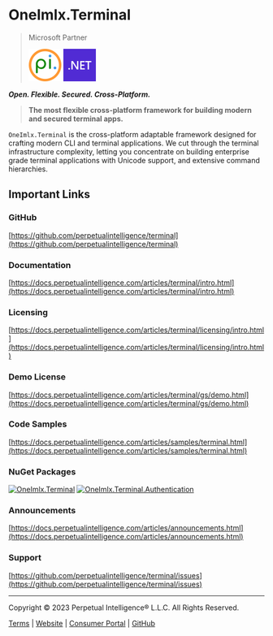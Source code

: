 # OneImlx.Terminal

> Microsoft Partner
>
> ![pi](../../images/brands/pi_64.png)
> ![dotnet](../../images/brands/dotnet_64.png)

***Open. Flexible. Secured. Cross-Platform.***

> **The most flexible cross-platform framework for building modern and secured terminal apps.**

`OneImlx.Terminal` is the cross-platform adaptable framework designed for crafting modern CLI and terminal applications. We cut through the terminal infrastructure complexity, letting you concentrate on building enterprise grade terminal applications with Unicode support, and extensive command hierarchies.

## Important Links

### GitHub
[https://github.com/perpetualintelligence/terminal](https://github.com/perpetualintelligence/terminal)

### Documentation
[https://docs.perpetualintelligence.com/articles/terminal/intro.html](https://docs.perpetualintelligence.com/articles/terminal/intro.html)

### Licensing
[https://docs.perpetualintelligence.com/articles/terminal/licensing/intro.html](https://docs.perpetualintelligence.com/articles/terminal/licensing/intro.html)

### Demo License
[https://docs.perpetualintelligence.com/articles/terminal/gs/demo.html](https://docs.perpetualintelligence.com/articles/terminal/gs/demo.html)

### Code Samples
[https://docs.perpetualintelligence.com/articles/samples/terminal.html](https://docs.perpetualintelligence.com/articles/samples/terminal.html)

### NuGet Packages
[![OneImlx.Terminal](https://img.shields.io/badge/OneImlx.Terminal-Go%20to%20NuGet-blue)](https://www.nuget.org/packages/OneImlx.Terminal/)
[![OneImlx.Terminal.Authentication](https://img.shields.io/badge/OneImlx.Terminal.Authentication-Go%20to%20NuGet-blue)](https://www.nuget.org/packages/OneImlx.Terminal.Authentication/)


### Announcements
[https://docs.perpetualintelligence.com/articles/announcements.html](https://docs.perpetualintelligence.com/articles/announcements.html)

### Support
[https://github.com/perpetualintelligence/terminal/issues](https://github.com/perpetualintelligence/terminal/issues)

---
Copyright &copy; 2023 Perpetual Intelligence&reg; L.L.C. All Rights Reserved.

[Terms](https://terms.perpetualintelligence.com/articles/intro.html) | [Website](https://www.perpetualintelligence.com/) | [Consumer Portal](https://www.consumer.perpetualintelligence.com/) | [GitHub](https://github.com/perpetualintelligence/terminal)
